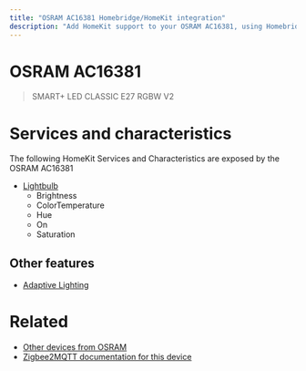 ```yaml
---
title: "OSRAM AC16381 Homebridge/HomeKit integration"
description: "Add HomeKit support to your OSRAM AC16381, using Homebridge, Zigbee2MQTT and homebridge-z2m."
---
```

<!---
This file has been GENERATED using src/docgen/docgen.ts
DO NOT EDIT THIS FILE MANUALLY!
-->
# OSRAM AC16381
> SMART+ LED CLASSIC E27 RGBW V2


# Services and characteristics
The following HomeKit Services and Characteristics are exposed by
the OSRAM AC16381

* [Lightbulb](../../light.md)
  * Brightness
  * ColorTemperature
  * Hue
  * On
  * Saturation


## Other features
* [Adaptive Lighting](../../light.md)


# Related
* [Other devices from OSRAM](../index.md#osram)
* [Zigbee2MQTT documentation for this device](https://www.zigbee2mqtt.io/devices/AC16381.html)